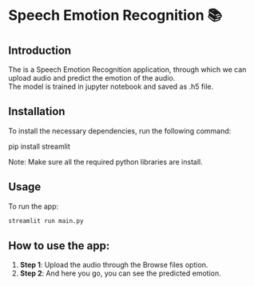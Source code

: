 # Speech Emotion Recognition 📚

## Introduction
The is a Speech Emotion Recognition application, through which we can upload audio and predict the emotion of the audio.<br> The model is trained in jupyter notebook and saved as .h5 file.



## Installation

To install the necessary dependencies, run the following command:

pip install streamlit

Note: Make sure all the required python libraries are install.



## Usage
To run the app:

```bash
streamlit run main.py
```


## How to use the app:

1. **Step 1**: Upload the audio through the Browse files option.
2. **Step 2**: And here you go, you can see the predicted emotion.
